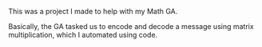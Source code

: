 This was a project I made to help with my Math GA.

Basically, the GA tasked us to encode and decode a message using matrix multiplication, which I automated using code.

